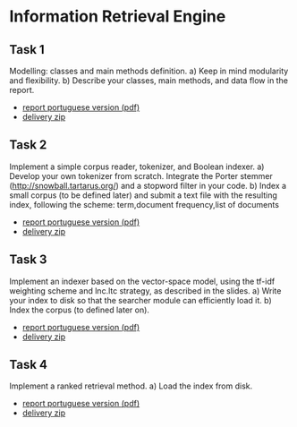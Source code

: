 # Information Retrieval Engine


## Task 1
Modelling:	classes	and	main	methods definition.
a) Keep in mind modularity and flexibility.
b) Describe your classes, main methods, and data flow in the report.

* [report portuguese version (pdf)](https://github.com/ruipoliveira/IR-engine/blob/master/docs/IR_engine_report1.pdf) 
* [delivery zip](https://github.com/ruipoliveira/IR-engine/blob/master/docs/IR-engine-report-68779-68021.zip) 



## Task 2
Implement	a	simple	corpus	reader,	tokenizer, and	Boolean	indexer.
a) Develop your own tokenizer from scratch. Integrate the Porter stemmer (http://snowball.tartarus.org/) and a stopword filter in your code.
b) Index a small corpus (to be defined later) and submit a text file with the resulting index, following the scheme: term,document frequency,list of documents


* [report portuguese version (pdf)](https://github.com/ruipoliveira/IR-engine/blob/master/docs/IR_engine_report2.pdf) 
* [delivery zip](https://github.com/ruipoliveira/IR-engine/blob/master/docs/IR-engine-report-task2-68779-68021.zip) 

## Task 3
Implement an indexer based on the vector-space model, using the tf-idf weighting scheme and lnc.ltc strategy, as described in the slides.
a) Write your index to disk so that the searcher module can efficiently load it.
b) Index the corpus (to defined later on).

* [report portuguese version (pdf)](https://github.com/ruipoliveira/IR-engine/blob/master/docs/IR_engine_report3.pdf) 
* [delivery zip](https://github.com/ruipoliveira/IR-engine/blob/master/docs/IR-engine-report-task3-68779-68021.zip) 

## Task 4

Implement	a	ranked	retrieval	method.
a) Load the index from disk.

* [report portuguese version (pdf)](https://github.com/ruipoliveira/IR-engine/blob/master/docs/IR_engine_report4.pdf) 
* [delivery zip](https://github.com/ruipoliveira/IR-engine/blob/master/docs/IR-engine-report-task4-68779-68021.zip) 

